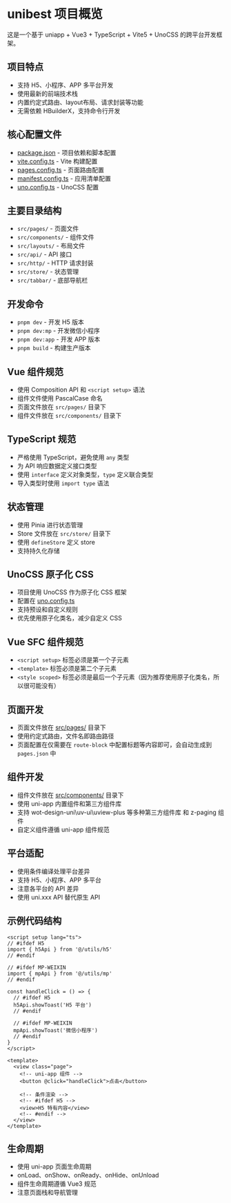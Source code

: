 # unibest 项目概览

这是一个基于 uniapp + Vue3 + TypeScript + Vite5 + UnoCSS 的跨平台开发框架。

## 项目特点
- 支持 H5、小程序、APP 多平台开发
- 使用最新的前端技术栈
- 内置约定式路由、layout布局、请求封装等功能
- 无需依赖 HBuilderX，支持命令行开发

## 核心配置文件
- [package.json](mdc:package.json) - 项目依赖和脚本配置
- [vite.config.ts](mdc:vite.config.ts) - Vite 构建配置
- [pages.config.ts](mdc:pages.config.ts) - 页面路由配置
- [manifest.config.ts](mdc:manifest.config.ts) - 应用清单配置
- [uno.config.ts](mdc:uno.config.ts) - UnoCSS 配置

## 主要目录结构
- `src/pages/` - 页面文件
- `src/components/` - 组件文件
- `src/layouts/` - 布局文件
- `src/api/` - API 接口
- `src/http/` - HTTP 请求封装
- `src/store/` - 状态管理
- `src/tabbar/` - 底部导航栏

## 开发命令
- `pnpm dev` - 开发 H5 版本
- `pnpm dev:mp` - 开发微信小程序
- `pnpm dev:app` - 开发 APP 版本
- `pnpm build` - 构建生产版本

## Vue 组件规范
- 使用 Composition API 和 `<script setup>` 语法
- 组件文件使用 PascalCase 命名
- 页面文件放在 `src/pages/` 目录下
- 组件文件放在 `src/components/` 目录下

## TypeScript 规范
- 严格使用 TypeScript，避免使用 `any` 类型
- 为 API 响应数据定义接口类型
- 使用 `interface` 定义对象类型，`type` 定义联合类型
- 导入类型时使用 `import type` 语法

## 状态管理
- 使用 Pinia 进行状态管理
- Store 文件放在 `src/store/` 目录下
- 使用 `defineStore` 定义 store
- 支持持久化存储

## UnoCSS 原子化 CSS
- 项目使用 UnoCSS 作为原子化 CSS 框架
- 配置在 [uno.config.ts](mdc:uno.config.ts)
- 支持预设和自定义规则
- 优先使用原子化类名，减少自定义 CSS

## Vue SFC 组件规范
- `<script setup>` 标签必须是第一个子元素
- `<template>` 标签必须是第二个子元素
- `<style scoped>` 标签必须是最后一个子元素（因为推荐使用原子化类名，所以很可能没有）

## 页面开发
- 页面文件放在 [src/pages/](mdc:src/pages/) 目录下
- 使用约定式路由，文件名即路由路径
- 页面配置在仅需要在 `route-block` 中配置标题等内容即可，会自动生成到 `pages.json` 中

## 组件开发
- 组件文件放在 [src/components/](mdc:src/components/) 目录下
- 使用 uni-app 内置组件和第三方组件库
- 支持 wot-design-uni\uv-ui\uview-plus 等多种第三方组件库 和 z-paging 组件
- 自定义组件遵循 uni-app 组件规范

## 平台适配
- 使用条件编译处理平台差异
- 支持 H5、小程序、APP 多平台
- 注意各平台的 API 差异
- 使用 uni.xxx API 替代原生 API

## 示例代码结构
```vue
<script setup lang="ts">
// #ifdef H5
import { h5Api } from '@/utils/h5'
// #endif

// #ifdef MP-WEIXIN
import { mpApi } from '@/utils/mp'
// #endif

const handleClick = () => {
  // #ifdef H5
  h5Api.showToast('H5 平台')
  // #endif
  
  // #ifdef MP-WEIXIN
  mpApi.showToast('微信小程序')
  // #endif
}
</script>

<template>
  <view class="page">
    <!-- uni-app 组件 -->
    <button @click="handleClick">点击</button>
    
    <!-- 条件渲染 -->
    <!-- #ifdef H5 -->
    <view>H5 特有内容</view>
    <!-- #endif -->
  </view>
</template>
```

## 生命周期
- 使用 uni-app 页面生命周期
- onLoad、onShow、onReady、onHide、onUnload
- 组件生命周期遵循 Vue3 规范
- 注意页面栈和导航管理
